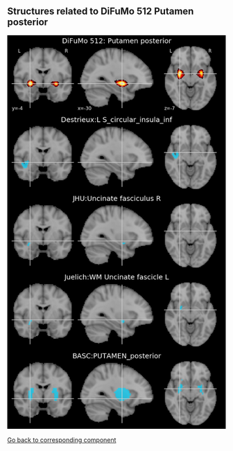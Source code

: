 


## Structures related to DiFuMo 512 Putamen posterior

![316](316.jpg "Structures related to DiFuMo 512 Putamen posterior")

[Go back to corresponding component](https://parietal-inria.github.io/DiFuMo/512/html/316.html)
